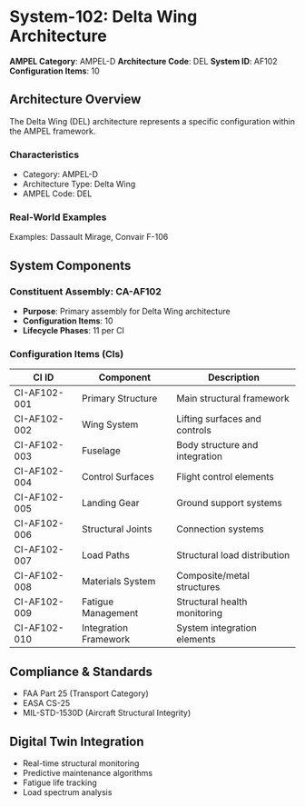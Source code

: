 # System-102: Delta Wing Architecture

**AMPEL Category**: AMPEL-D
**Architecture Code**: DEL
**System ID**: AF102
**Configuration Items**: 10

## Architecture Overview

The Delta Wing (DEL) architecture represents a specific configuration within the AMPEL framework.

### Characteristics
- Category: AMPEL-D
- Architecture Type: Delta Wing
- AMPEL Code: DEL

### Real-World Examples
Examples: Dassault Mirage, Convair F-106

## System Components

### Constituent Assembly: CA-AF102
- **Purpose**: Primary assembly for Delta Wing architecture
- **Configuration Items**: 10
- **Lifecycle Phases**: 11 per CI

### Configuration Items (CIs)

| CI ID | Component | Description |
|-------|-----------|-------------|
| CI-AF102-001 | Primary Structure | Main structural framework |
| CI-AF102-002 | Wing System | Lifting surfaces and controls |
| CI-AF102-003 | Fuselage | Body structure and integration |
| CI-AF102-004 | Control Surfaces | Flight control elements |
| CI-AF102-005 | Landing Gear | Ground support systems |
| CI-AF102-006 | Structural Joints | Connection systems |
| CI-AF102-007 | Load Paths | Structural load distribution |
| CI-AF102-008 | Materials System | Composite/metal structures |
| CI-AF102-009 | Fatigue Management | Structural health monitoring |
| CI-AF102-010 | Integration Framework | System integration elements |

## Compliance & Standards
- FAA Part 25 (Transport Category)
- EASA CS-25
- MIL-STD-1530D (Aircraft Structural Integrity)

## Digital Twin Integration
- Real-time structural monitoring
- Predictive maintenance algorithms
- Fatigue life tracking
- Load spectrum analysis
